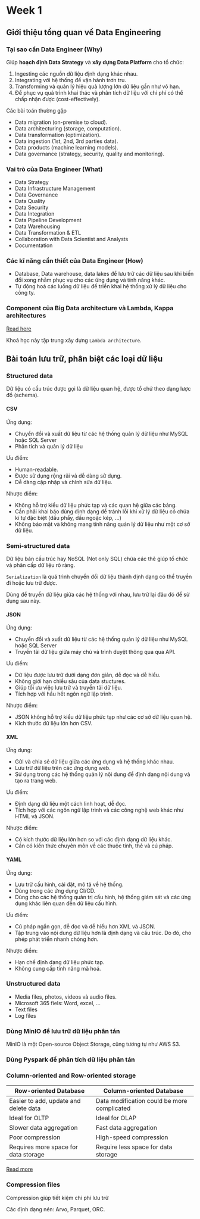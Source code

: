 # Week 1

## Giới thiệu tổng quan về Data Engineering

### Tại sao cần Data Engineer (Why)

Giúp **hoạch định Data Strategy** và **xây dựng Data Platform** cho tổ chức:

1. Ingesting các nguồn dữ liệu định dạng khác nhau.
2. Integrating với hệ thống để vận hành trơn tru.
3. Transforming và quản lý hiệu quả lượng lớn dữ liệu gần như vô hạn.
4. Để phục vụ quá trình khai thác và phân tích dữ liệu với chi phí có thể chấp nhận được (cost-effectively).

Các bài toán thường gặp

- Data migration (on-premise to cloud).
- Data architecturing (storage, computation).
- Data transformation (optimization).
- Data ingestion (1st, 2nd, 3rd parties data).
- Data products (machine learning models).
- Data governance (strategy, security, quality and monitoring).

### Vai trò của Data Engineer (What)

- Data Strategy
- Data Infrastructure Management
- Data Governance
- Data Quality
- Data Security
- Data Integration
- Data Pipeline Development
- Data Warehousing
- Data Transformation & ETL
- Collaboration with Data Scientist and Analysts
- Documentation

### Các kĩ năng cần thiết của Data Engineer (How)

- Database, Data warehouse, data lakes để lưu trữ các dữ liệu sau khi biến đổi xong nhằm phục vụ cho các ứng dụng và tính năng khác.
- Tự động hoá các luồng dữ liệu để triển khai hệ thống xử lý dữ liệu cho công ty.

### Component của Big Data architecture và Lambda, Kappa architectures

[Read here](https://learn.microsoft.com/en-us/azure/architecture/databases/guide/big-data-architectures)

Khoá học này tập trung xây dựng `Lambda architecture`.

## Bài toán lưu trữ, phân biệt các loại dữ liệu

### Structured data

Dữ liệu có cấu trúc được gọi là dữ liệu quan hệ, được tổ chứ theo dạng lược đồ (schema).

#### CSV

Ứng dụng:

- Chuyển đổi và xuất dữ liệu từ các hệ thống quản lý dữ liệu như MySQL hoặc SQL Server
- Phân tích và quản lý dữ liệu

Ưu điểm:

- Human-readable.
- Được sử dụng rộng rãi và dễ dàng sử dụng.
- Dễ dàng cập nhập và chỉnh sửa dữ liệu.

Nhược điểm:

- Không hỗ trợ kiểu dữ liệu phức tạp và các quan hệ giữa các bảng.
- Cần phải khai báo đúng định dạng để tránh lỗi khi xử lý dữ liệu có chứa kí tự đặc biệt (dấu phẩy, dấu ngoặc kép, ...)
- Không bảo mật và không mang tính năng quản lý dữ liệu như một cơ sở dữ liệu.

### Semi-structured data

Dữ liệu bán cấu trúc hay NoSQL (Not only SQL) chứa các thẻ giúp tổ chức và phân cấp dữ liệu rõ ràng.

`Serialization` là quá trình chuyển đổi dữ liệu thành định dạng có thể truyền đi hoặc lưu trữ được.

Dùng để truyền dữ liệu giữa các hệ thống với nhau, lưu trữ lại đâu đó để sử dụng sau này.

#### JSON

Ứng dụng:

- Chuyển đổi và xuất dữ liệu từ các hệ thống quản lý dữ liệu như MySQL hoặc SQL Server
- Truyền tải dữ liệu giữa máy chủ và trình duyệt thông qua qua API.

Ưu điểm:

- Dữ liệu được lưu trữ dưới dạng đơn giản, dễ đọc và dễ hiểu.
- Không giới hạn chiều sâu của data stuctures.
- Giúp tối ưu việc lưu trữ và truyền tải dữ liệu.
- Tích hợp với hầu hết ngôn ngữ lập trình.

Nhược điểm:

- JSON không hỗ trợ kiểu dữ liệu phức tạp như các cơ sở dữ liệu quan hệ.
- Kích thước dữ liệu lớn hơn CSV.

#### XML

Ứng dụng:

- Gửi và chia sẻ dữ liệu giữa các ứng dụng và hệ thống khác nhau.
- Lưu trữ dữ liệu trên các ứng dụng web.
- Sử dụng trong các hệ thống quản lý nội dung để định dạng nội dung và tạo ra trang web.

Ưu điểm:

- Định dạng dữ liệu một cách linh hoạt, dễ đọc.
- Tích hợp với các ngôn ngữ lập trình và các công nghệ web khác như HTML và JSON.

Nhược điểm:

- Có kích thước dữ liệu lớn hơn so với các định dạng dữ liệu khác.
- Cần có kiến thức chuyên môn về các thuộc tính, thẻ và cú pháp.

#### YAML

Ứng dụng:

- Lưu trữ cấu hình, cài đặt, mô tả về hệ thống.
- Dùng trong các ứng dụng CI/CD.
- Dùng cho các hệ thống quản trị cấu hình, hệ thống giám sát và các ứng dụng khác liên quan đến dữ liệu cấu hình.

Ưu điểm:

- Cú pháp ngắn gọn, dễ đọc và dễ hiểu hơn XML và JSON.
- Tập trung vào nội dung dữ liệu hơn là định dạng và cấu trúc. Do đó, cho phép phát triển nhanh chóng hơn.

Nhược điểm:

- Hạn chế định dạng dữ liệu phức tạp.
- Không cung cấp tính năng mã hoá.

### Unstructured data

- Media files, photos, videos và audio files.
- Microsoft 365 fiels: Word, excel, ...
- Text files
- Log files

### Dùng MinIO để lưu trữ dữ liệu phân tán

MinIO là một Open-source Object Storage, cũng tương tự như AWS S3.

### Dùng Pyspark để phân tích dữ liệu phân tán

### Column-oriented and Row-oriented storage

| Row-oriented Database                 | Column-oriented Database                    |
| ------------------------------------- | ------------------------------------------- |
| Easier to add, update and delete data | Data modification could be more complicated |
| Ideal for OLTP                        | Ideal for OLAP                              |
| Slower data aggregation               | Fast data aggregation                       |
| Poor compression                      | High-speed compression                      |
| Requires more space for data storage  | Require less space for data storage         |

[Read more](https://datapot.vn/luu-tru-du-lieu-row-based-storage-vs-column-based-storage/?srsltid=AfmBOoqARQcKhDTQlCMxDcB3r3xPMD5R59kpJ2zSG2cyfCgwwDHzo_Ew)

### Compression files

Compression giúp tiết kiệm chi phí lưu trữ

Các định dạng nén: Arvo, Parquet, ORC.
